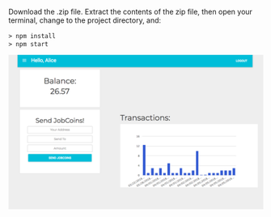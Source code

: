 
Download the .zip file.  Extract the contents of the zip file, then open your terminal, change to the project directory, and:

```
> npm install
> npm start
```
![alt text](https://github.com/olsonso/Kyrpto/blob/master/dashboard.png)
